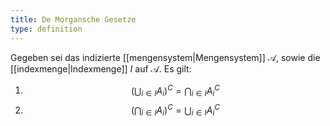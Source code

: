 ```yaml
---
title: De Morgansche Gesetze
type: definition
---
```


Gegeben sei das indizierte [[mengensystem|Mengensystem]] $\mathcal{A}$, sowie die [[indexmenge|Indexmenge]] $I$ auf $\mathcal{A}$.
Es gilt:
1. $$
   \left( \bigcup_{i \in I} A_i \right)^C = \bigcap_{i \in I} A_i^C
   $$
2. $$
   \left( \bigcap_{i \in I} A_i \right)^C = \bigcup_{i \in I} A_i^C
   $$